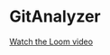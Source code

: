 # GitAnalyzer

[Watch the Loom video]([https://www.loom.com/share/your-video-id](https://www.loom.com/share/490cb8a119a34910a47e0dbbd927df37?sid=028b190e-b3a7-454b-a3f5-25cd0529e103))
